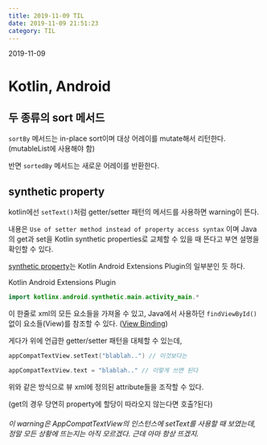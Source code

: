 ```yaml
---
title: 2019-11-09 TIL
date: 2019-11-09 21:51:23
category: TIL
---
```


2019-11-09

# Kotlin, Android

## 두 종류의 sort 메서드
`sortBy` 메서드는 in-place sort이며 대상 어레이를 mutate해서 리턴한다. (mutableList에 사용해야 함)

반면 `sortedBy` 메서드는 새로운 어레이를 반환한다.


## synthetic property

kotlin에선 `setText()`처럼 getter/setter 패턴의 메서드를 사용하면 warning이 뜬다.

내용은 `Use of setter method instead of property access syntax` 이며
Java의 get과 set을 Kotlin synthetic properties로 교체할 수 있을 때 뜬다고 부연 설명을 확인할 수 있다.

[synthetic property](https://kotlinlang.org/docs/tutorials/android-plugin.html#importing-synthetic-properties)는 Kotlin Android Extensions Plugin의 일부분인 듯 하다.

Kotlin Android Extensions Plugin
```kotlin
import kotlinx.android.synthetic.main.activity_main.*
```

이 한줄로 xml의 모든 요소들을 가져올 수 있고, Java에서 사용하던 `findViewById()` 없이 요소들(View)를 참조할 수 있다. ([View Binding](https://kotlinlang.org/docs/tutorials/android-plugin.html#view-binding))

게다가 위에 언급한 getter/setter 패턴을 대체할 수 있는데, 

```kotlin
appCompatTextView.setText("blablah..") // 이것보다는

appCompatTextView.text = "blablah.." // 이렇게 쓰면 된다
```
위와 같은 방식으로 뷰 xml에 정의된 attribute들을 조작할 수 있다.

(get의 경우 당연히 property에 할당이 따라오지 않는다면 호출?된다)


###### 이 warning은 AppCompatTextView의 인스턴스에 setText를 사용할 때 보였는데,  정말 모든 상황에 뜨는지는 아직 모르겠다. 근데 아마 항상 뜨겠지.

